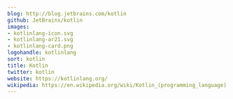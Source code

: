 ```yaml
---
blog: http://blog.jetbrains.com/kotlin
github: JetBrains/kotlin
images:
- kotlinlang-icon.svg
- kotlinlang-ar21.svg
- kotlinlang-card.png
logohandle: kotlinlang
sort: kotlin
title: Kotlin
twitter: kotlin
website: https://kotlinlang.org/
wikipedia: https://en.wikipedia.org/wiki/Kotlin_(programming_language)
---
```

